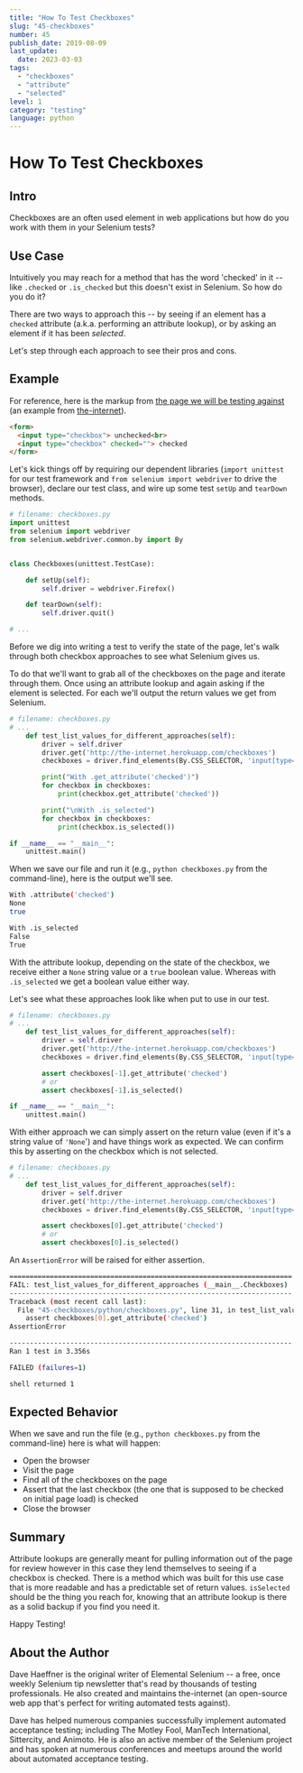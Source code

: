 ```yaml
---
title: "How To Test Checkboxes"
slug: "45-checkboxes"
number: 45
publish_date: 2019-08-09
last_update: 
  date: 2023-03-03
tags:
  - "checkboxes"
  - "attribute"
  - "selected"
level: 1
category: "testing"
language: python
---
```


# How To Test Checkboxes

## Intro

Checkboxes are an often used element in web applications but how do you work with them in your Selenium tests? 

## Use Case

Intuitively you may reach for a method that has the word 'checked' in it -- like `.checked` or `.is_checked` but this doesn't exist in Selenium. So how do you do it?

There are two ways to approach this -- by seeing if an element has a `checked` attribute (a.k.a. performing an attribute lookup), or by asking an element if it has been _selected_.

Let's step through each approach to see their pros and cons.

## Example

For reference, here is the markup from [the page we will be testing against](http://the-internet.herokuapp.com/checkboxes) (an example from [the-internet](https://github.com/tourdedave/the-internet)).

```html
<form>
  <input type="checkbox"> unchecked<br>
  <input type="checkbox" checked=""> checked
</form>
```

Let's kick things off by requiring our dependent libraries (`import unittest` for our test framework and `from selenium import webdriver` to drive the browser), declare our test class, and wire up some test `setUp` and `tearDown` methods.

```python
# filename: checkboxes.py
import unittest
from selenium import webdriver
from selenium.webdriver.common.by import By


class Checkboxes(unittest.TestCase):

    def setUp(self):
        self.driver = webdriver.Firefox()

    def tearDown(self):
        self.driver.quit()

# ...
```

Before we dig into writing a test to verify the state of the page, let's walk through both checkbox approaches to see what Selenium gives us.

To do that we'll want to grab all of the checkboxes on the page and iterate through them. Once using an attribute lookup and again asking if the element is selected. For each we'll output the return values we get from Selenium.

```python
# filename: checkboxes.py
# ...
    def test_list_values_for_different_approaches(self):
        driver = self.driver
        driver.get('http://the-internet.herokuapp.com/checkboxes')
        checkboxes = driver.find_elements(By.CSS_SELECTOR, 'input[type="checkbox"]')

        print("With .get_attribute('checked')")
        for checkbox in checkboxes:
            print(checkbox.get_attribute('checked'))

        print("\nWith .is_selected")
        for checkbox in checkboxes:
            print(checkbox.is_selected())

if __name__ == "__main__":
    unittest.main()
```

When we save our file and run it (e.g., `python checkboxes.py` from the command-line), here is the output we'll see.

```sh
With .attribute('checked')
None
true

With .is_selected
False
True
```

With the attribute lookup, depending on the state of the checkbox, we receive either a `None` string value or a `true` boolean value. Whereas with `.is_selected` we get a boolean value either way.

Let's see what these approaches look like when put to use in our test.

```python
# filename: checkboxes.py
# ...
    def test_list_values_for_different_approaches(self):
        driver = self.driver
        driver.get('http://the-internet.herokuapp.com/checkboxes')
        checkboxes = driver.find_elements(By.CSS_SELECTOR, 'input[type="checkbox"]')

        assert checkboxes[-1].get_attribute('checked')
        # or
        assert checkboxes[-1].is_selected()

if __name__ == "__main__":
    unittest.main()
```

With either approach we can simply assert on the return value (even if it's a string value of `'None`') and have things work as expected. We can confirm this by asserting on the checkbox which is not selected.

```python
# filename: checkboxes.py
# ...
    def test_list_values_for_different_approaches(self):
        driver = self.driver
        driver.get('http://the-internet.herokuapp.com/checkboxes')
        checkboxes = driver.find_elements(By.CSS_SELECTOR, 'input[type="checkbox"]')

        assert checkboxes[0].get_attribute('checked')
        # or
        assert checkboxes[0].is_selected()
```

An `AssertionError` will be raised for either assertion.

```sh
======================================================================
FAIL: test_list_values_for_different_approaches (__main__.Checkboxes)
----------------------------------------------------------------------
Traceback (most recent call last):
  File "45-checkboxes/python/checkboxes.py", line 31, in test_list_values_for_different_approaches
    assert checkboxes[0].get_attribute('checked')
AssertionError

----------------------------------------------------------------------
Ran 1 test in 3.356s

FAILED (failures=1)

shell returned 1
```

## Expected Behavior

When we save and run the file (e.g., `python checkboxes.py` from the command-line) here is what will happen:

+ Open the browser
+ Visit the page
+ Find all of the checkboxes on the page
+ Assert that the last checkbox (the one that is supposed to be checked on initial page load) is checked
+ Close the browser

## Summary

Attribute lookups are generally meant for pulling information out of the page for review however in this case they lend themselves to seeing if a checkbox is checked. There is a method which was built for this use case that is more readable and has a predictable set of return values. `isSelected` should be the thing you reach for, knowing that an attribute lookup is there as a solid backup if you find you need it.

Happy Testing!

## About the Author

Dave Haeffner is the original writer of Elemental Selenium -- a free, once weekly Selenium tip newsletter that's read by thousands of testing professionals. He also created and maintains the-internet (an open-source web app that's perfect for writing automated tests against).

Dave has helped numerous companies successfully implement automated acceptance testing;
including The Motley Fool, ManTech International, Sittercity, and Animoto. He is also an active member of the Selenium project and has spoken at numerous conferences and meetups around the world about automated acceptance testing.
